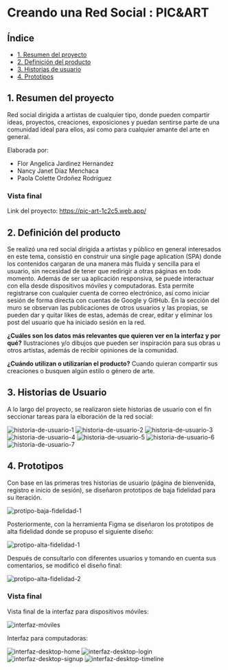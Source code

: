 # Creando una Red Social : PIC&ART

## Índice

* [1. Resumen del proyecto](#1-resumen-del-proyecto)
* [2. Definición del producto](#2-definición-del-producto)
* [3. Historias de usuario](#3-historias-de-usuario)
* [4. Prototipos](#4-prototipos)

## 1. Resumen del proyecto

Red social dirigida a artistas de cualquier tipo, donde pueden compartir ideas, proyectos, creaciones, exposiciones y puedan sentirse parte de una comunidad ideal para ellos, así como para cualquier amante del arte en general.

Elaborada por: 
 - Flor Angelica Jardinez Hernandez
 - Nancy Janet Díaz Menchaca
 - Paola Colette Ordoñez Rodríguez 

### Vista final
Link del proyecto:
    https://pic-art-1c2c5.web.app/

## 2. Definición del producto

Se realizó  una red social dirigida a artistas y público en general interesados en este tema, consistió en construir una single page aplication (SPA) donde los contenidos cargaran de una manera más fluida y sencilla para el usuario, sin necesidad de tener que redirigir a otras páginas en todo momento. Además de ser ua aplicación responsiva, se puede interactuar con ella desde dispositivos móviles y computadoras.
Esta permite registrarse con cualquier cuenta de correo electrónico, así como iniciar sesión de forma directa con cuentas de Google y GitHub. 
En la sección del muro se observan las publicaciones de otros usuarios y las propias, se pueden dar y quitar likes de estas, además de crear, editar y eliminar los post del usuario que ha iniciado sesión en la red.

**¿Cuáles son los datos más relevantes que quieren ver en la interfaz y por qué?**
Ilustraciones y/o dibujos que pueden ser inspiración para sus obras u otros artistas, además de recibir opiniones de la comunidad.

**¿Cuándo utilizan o utilizarían el producto?**
Cuando quieran compartir sus creaciones o busquen algún estilo o género de arte.

## 3. Historias de Usuario

A lo largo del proyecto, se realizaron siete historias de usuario con el fin seccionar tareas para la elboración de la red social:

<img src="./src/img-readme/hu-1.png" alt="historia-de-usuario-1"/>
<img src="./src/img-readme/hu-2.png" alt="historia-de-usuario-2"/>
<img src="./src/img-readme/hu-3.png" alt="historia-de-usuario-3"/>
<img src="./src/img-readme/hu-4.png" alt="historia-de-usuario-4"/>
<img src="./src/img-readme/hu-5.png" alt="historia-de-usuario-5"/>
<img src="./src/img-readme/hu-6.png" alt="historia-de-usuario-6"/>
<img src="./src/img-readme/hu-7.png" alt="historia-de-usuario-7"/>

## 4. Prototipos

Con base en las primeras tres historias de usuario (página de bienvenida, registro e inicio de sesión), se diseñaron prototipos de baja fidelidad para su iteración.

<img src="./src/img-readme/prot-baja-fid-1.jpeg" alt="protipo-baja-fidelidad-1"/>

Posteriormente, con la herramienta Figma se diseñaron los prototipos de alta fidelidad donde se propuso el siguiente diseño:  

<img src="./src/img-readme/prot-alta-fid-1.jpeg" alt="protipo-alta-fidelidad-1"/>

Después de consultarlo con diferentes usuarios y tomando en cuenta sus comentarios, se modificó el diseño final:

<img src="./src/img-readme/prot-alta-fid-2.png" alt="protipo-alta-fidelidad-2"/>

### Vista final
Vista final de la interfaz para dispositivos móviles:

<img src="./src/img-readme/final-view.png" alt="interfaz-móviles"/>

Interfaz para computadoras: 

<img src="./src/img-readme/final-view-deskt-1.png" alt="interfaz-desktop-home"/>
<img src="./src/img-readme/final-view-deskt-2.png" alt="interfaz-desktop-login"/>
<img src="./src/img-readme/final-view-deskt-3.png" alt="interfaz-desktop-signup"/>
<img src="./src/img-readme/final-view-deskt-4.png" alt="interfaz-desktop-timeline"/>



 